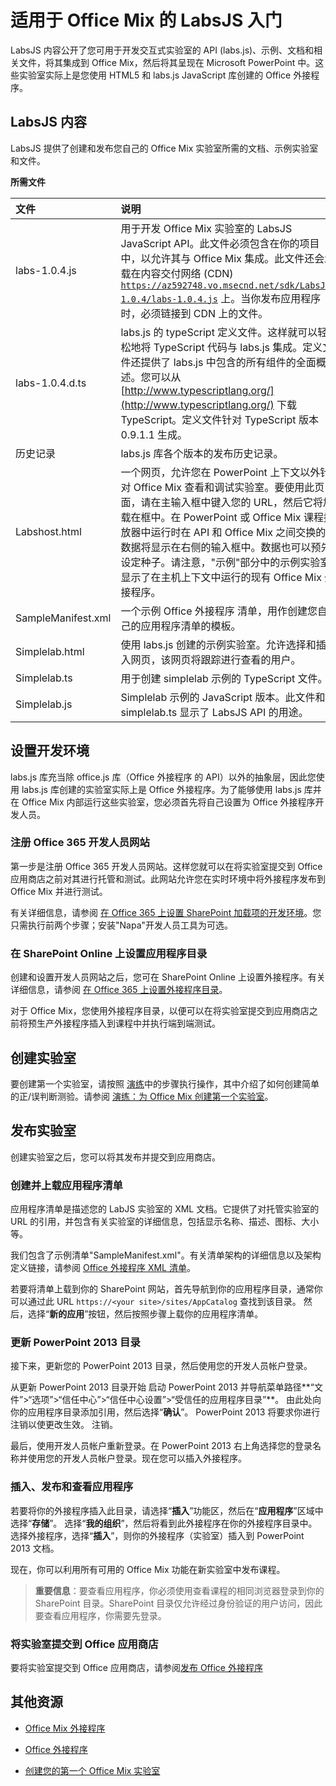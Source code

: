 
# 适用于 Office Mix 的 LabsJS 入门



LabsJS 内容公开了您可用于开发交互式实验室的 API (labs.js)、示例、文档和相关文件，将其集成到 Office Mix，然后将其呈现在 Microsoft PowerPoint 中。这些实验室实际上是您使用 HTML5 和 labs.js JavaScript 库创建的 Office 外接程序。

## LabsJS 内容

LabsJS 提供了创建和发布您自己的 Office Mix 实验室所需的文档、示例实验室和文件。


**所需文件**


|**文件**|**说明**|
|:-----|:-----|
|labs-1.0.4.js|用于开发 Office Mix 实验室的 LabsJS JavaScript API。此文件必须包含在你的项目中，以允许其与 Office Mix 集成。此文件还会承载在内容交付网络 (CDN) <code>https://az592748.vo.msecnd.net/sdk/LabsJS-1.0.4/labs-1.0.4.js</code> 上。当你发布应用程序时，必须链接到 CDN 上的文件。|
|labs-1.0.4.d.ts|labs.js 的 typeScript 定义文件。这样就可以轻松地将 TypeScript 代码与 labs.js 集成。定义文件还提供了 labs.js 中包含的所有组件的全面概述。您可以从 [http://www.typescriptlang.org/](http://www.typescriptlang.org/) 下载 TypeScript。定义文件针对 TypeScript 版本 0.9.1.1 生成。|
|历史记录|labs.js 库各个版本的发布历史记录。|
|Labshost.html|一个网页，允许您在 PowerPoint 上下文以外针对 Office Mix 查看和调试实验室。要使用此页面，请在主输入框中键入您的 URL，然后它将加载在框中。在 PowerPoint 或 Office Mix 课程播放器中运行时在 API 和 Office Mix 之间交换的数据将显示在右侧的输入框中。数据也可以预先设定种子。请注意，"示例"部分中的示例实验室显示了在主机上下文中运行的现有 Office Mix 外接程序。|
|SampleManifest.xml|一个示例 Office 外接程序 清单，用作创建您自己的应用程序清单的模板。|
|Simplelab.html|使用 labs.js 创建的示例实验室。允许选择和插入网页，该网页将跟踪进行查看的用户。|
|Simplelab.ts|用于创建 simplelab 示例的 TypeScript 文件。|
|Simplelab.js|Simplelab 示例的 JavaScript 版本。此文件和 simplelab.ts 显示了 LabsJS API 的用途。|

## 设置开发环境

labs.js 库充当除 office.js 库（Office 外接程序 的 API）以外的抽象层，因此您使用 labs.js 库创建的实验室实际上是 Office 外接程序。为了能够使用 labs.js 库并在 Office Mix 内部运行这些实验室，您必须首先将自己设置为 Office 外接程序开发人员。


### 注册 Office 365 开发人员网站

第一步是注册 Office 365 开发人员网站。这样您就可以在将实验室提交到 Office 应用商店之前对其进行托管和测试。此网站允许您在实时环境中将外接程序发布到 Office Mix 并进行测试。

有关详细信息，请参阅 [在 Office 365 上设置 SharePoint 加载项的开发环境](http://msdn.microsoft.com/library/b22ce52a-ae9e-4831-9b68-c9210af6dc54%28Office.15%29.aspx)。您只需执行前两个步骤；安装"Napa"开发人员工具为可选。


### 在 SharePoint Online 上设置应用程序目录

创建和设置开发人员网站之后，您可在 SharePoint Online 上设置外接程序。有关详细信息，请参阅 [在 Office 365 上设置外接程序目录](../../publish/publish-task-pane-and-content-add-ins-to-an-add-in-catalog.md)。

对于 Office Mix，您使用外接程序目录，以便可以在将实验室提交到应用商店之前将预生产外接程序插入到课程中并执行端到端测试。


## 创建实验室

要创建第一个实验室，请按照 [演练](../../powerpoint/office-mix/creating-your-first-lab-for-office-mix.md)中的步骤执行操作，其中介绍了如何创建简单的正/误判断测验。请参阅 [演练：为 Office Mix 创建第一个实验室](../../powerpoint/office-mix/creating-your-first-lab-for-office-mix.md)。


## 发布实验室

创建实验室之后，您可以将其发布并提交到应用商店。


### 创建并上载应用程序清单

应用程序清单是描述您的 LabJS 实验室的 XML 文档。它提供了对托管实验室的 URL 的引用，并包含有关实验室的详细信息，包括显示名称、描述、图标、大小等。

我们包含了示例清单"SampleManifest.xml"。有关清单架构的详细信息以及架构定义链接，请参阅 [Office 外接程序 XML 清单](../../../docs/overview/add-in-manifests.md)。

若要将清单上载到你的 SharePoint 网站，首先导航到你的应用程序目录，通常你可以通过此 URL <code>https://\<your site\>/sites/AppCatalog</code> 查找到该目录。 然后，选择“**新的应用**”按钮，然后按照步骤上载你的应用程序清单。


### 更新 PowerPoint 2013 目录

接下来，更新您的 PowerPoint 2013 目录，然后使用您的开发人员帐户登录。

从更新 PowerPoint 2013 目录开始 启动 PowerPoint 2013 并导航菜单路径**“文件”>“选项”>“信任中心”>“信任中心设置”>“受信任的应用程序目录”**。 由此处向你的应用程序目录添加引用，然后选择“**确认**”。 PowerPoint 2013 将要求你进行注销以使更改生效。 注销。

最后，使用开发人员帐户重新登录。在 PowerPoint 2013 右上角选择您的登录名称并使用您的开发人员帐户登录。现在您可以插入外接程序。


### 插入、发布和查看应用程序

若要将你的外接程序插入此目录，请选择“**插入**”功能区，然后在“**应用程序**”区域中选择“**存储**”。 选择“**我的组织**”，然后将看到此外接程序在你的外接程序目录中。 选择外接程序，选择“**插入**”，则你的外接程序（实验室）插入到 PowerPoint 2013 文档。

现在，你可以利用所有可用的 Office Mix 功能在新实验室中发布课程。


 >**重要信息**：要查看应用程序，你必须使用查看课程的相同浏览器登录到你的 SharePoint 目录。SharePoint 目录仅允许经过身份验证的用户访问，因此要查看应用程序，你需要先登录。 


### 将实验室提交到 Office 应用商店

要将实验室提交到 Office 应用商店，请参阅[发布 Office 外接程序](../../publish/publish.md)


## 其他资源



- [Office Mix 外接程序](../../powerpoint/office-mix/office-mix-add-ins.md)
    
- [Office 外接程序](../../../docs/overview/office-add-ins.md)
    
- [创建您的第一个 Office Mix 实验室](../../powerpoint/office-mix/creating-your-first-lab-for-office-mix.md)
    
